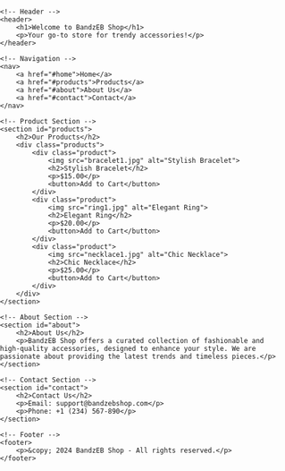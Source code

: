 <html lang="en">
<head>
    <meta charset="UTF-8">
    <meta name="viewport" content="width=device-width, initial-scale=1.0">
    <title>BandzEB Shop</title>
    <style>
        body {
            font-family: Arial, sans-serif;
            margin: 0;
            padding: 0;
        }
        header, footer {
            background-color: #333;
            color: #fff;
            text-align: center;
            padding: 1em 0;
        }
        nav {
            display: flex;
            justify-content: center;
            gap: 15px;
            background-color: #444;
            padding: 1em 0;
        }
        nav a {
            color: #fff;
            text-decoration: none;
        }
        .product {
            border: 1px solid #ccc;
            padding: 15px;
            margin: 15px;
            text-align: center;
        }
        .product img {
            max-width: 100%;
            height: auto;
        }
        .product h2 {
            font-size: 1.5em;
        }
        .products {
            display: flex;
            flex-wrap: wrap;
            justify-content: center;
            gap: 15px;
        }
        footer p {
            margin: 0;
        }
    </style>
</head>
<body>

    <!-- Header -->
    <header>
        <h1>Welcome to BandzEB Shop</h1>
        <p>Your go-to store for trendy accessories!</p>
    </header>

    <!-- Navigation -->
    <nav>
        <a href="#home">Home</a>
        <a href="#products">Products</a>
        <a href="#about">About Us</a>
        <a href="#contact">Contact</a>
    </nav>

    <!-- Product Section -->
    <section id="products">
        <h2>Our Products</h2>
        <div class="products">
            <div class="product">
                <img src="bracelet1.jpg" alt="Stylish Bracelet">
                <h2>Stylish Bracelet</h2>
                <p>$15.00</p>
                <button>Add to Cart</button>
            </div>
            <div class="product">
                <img src="ring1.jpg" alt="Elegant Ring">
                <h2>Elegant Ring</h2>
                <p>$20.00</p>
                <button>Add to Cart</button>
            </div>
            <div class="product">
                <img src="necklace1.jpg" alt="Chic Necklace">
                <h2>Chic Necklace</h2>
                <p>$25.00</p>
                <button>Add to Cart</button>
            </div>
        </div>
    </section>

    <!-- About Section -->
    <section id="about">
        <h2>About Us</h2>
        <p>BandzEB Shop offers a curated collection of fashionable and high-quality accessories, designed to enhance your style. We are passionate about providing the latest trends and timeless pieces.</p>
    </section>

    <!-- Contact Section -->
    <section id="contact">
        <h2>Contact Us</h2>
        <p>Email: support@bandzebshop.com</p>
        <p>Phone: +1 (234) 567-890</p>
    </section>

    <!-- Footer -->
    <footer>
        <p>&copy; 2024 BandzEB Shop - All rights reserved.</p>
    </footer>

</body>
</html>
